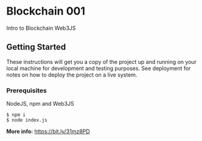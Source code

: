 # Blockchain 001

Intro to Blockchain Web3JS

## Getting Started

These instructions will get you a copy of the project up and running on your local machine for development and testing purposes. See deployment for notes on how to deploy the project on a live system.

### Prerequisites

NodeJS, npm and Web3JS

```
$ npm i
$ node index.js
```

<b> More info:</b> https://bit.ly/31mz8PD